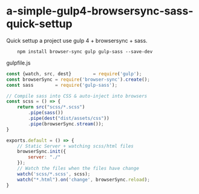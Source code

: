 # a-simple-gulp4-browsersync-sass-quick-settup
Quick settup a project use gulp 4 + browsersync + sass.

```
    npm install browser-sync gulp gulp-sass --save-dev
```

gulpfile.js

```javascript
const {watch, src, dest}        = require('gulp');
const browserSync = require('browser-sync').create();
const sass        = require('gulp-sass');

// Compile sass into CSS & auto-inject into browsers
const scss = () => {
    return src("scss/*.scss")
        .pipe(sass())
        .pipe(dest("dist/assets/css"))
        .pipe(browserSync.stream());
} 

exports.default = () => {
    // Static Server + watching scss/html files 
    browserSync.init({
        server: "./"
    });
    // Watch the files when the files have change
    watch('scss/*.scss', scss);
    watch("*.html").on('change', browserSync.reload);
}
```
